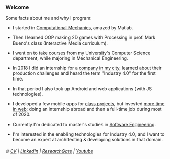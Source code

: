 ### Welcome

Some facts about me and why I program:

- I started in [Computational Mechanics](https://drive.google.com/file/d/1fj_NyQCMNPLJ5OtAql2qc3FKChcwu_mV/view), amazed by Matlab.

- Then I learned OOP making 2D games with Processing in prof. Mark Bueno's class (Interactive Media curriculum).

- I went on to take courses from my University's Computer Science department, while majoring in Mechanical Engineering. 

- In 2018 I did an internship for a [company in my city](https://www.tecopesca.com/), learned about their production challenges and heard the term "Industry 4.0" for the first time.

- In that period I also took up Android and web applications (with JS technologies).

- I developed a few mobile apps for [class projects](https://github.com/linomp/trip_plus_plus_android), but invested [more time in web](https://www.hackerrank.com/linomp); doing an internship abroad and then a full-time job during most of 2020.

- Currently I'm dedicated to master's studies in [Software Engineering](https://www.cs.ut.ee/en/studying/software-engineering-msc). 

- I'm interested in the enabling technologies for Industry 4.0, and I want to become an expert at architecting & developing solutions in that domain.

###### :globe_with_meridians: [CV](https://drive.google.com/file/d/1pYv5m6SiAlh4wDjmAke4xLFVErn5jLCR/view?usp=sharing)  |  [LinkedIn](https://www.linkedin.com/in/lino-mp/) |  [ResearchGate](https://www.researchgate.net/profile/Lino-Mediavilla-Ponce-2)    |  [Youtube](https://www.youtube.com/channel/UCZkV9Lik6CgCtiTS2hb3y-g) 

<!-- 
![](https://github-readme-stats.vercel.app/api/?username=linomp&count_private=true&layout=compact&theme=react&show_icons=true&custom_title=Github+Stats)
-->
